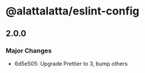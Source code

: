 # @alattalatta/eslint-config

## 2.0.0

### Major Changes

- 6d5e505: Upgrade Prettier to 3, bump others
